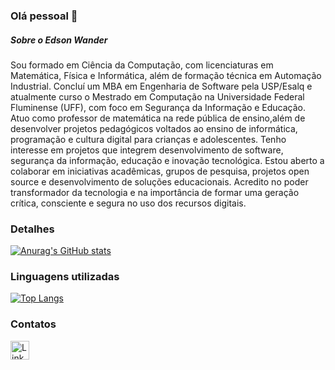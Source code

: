 ### Olá pessoal 👋

##### Sobre o Edson Wander 
Sou formado em Ciência da Computação, com licenciaturas em Matemática, Física e Informática, além de formação técnica em Automação Industrial. Concluí um MBA em Engenharia de Software pela USP/Esalq e atualmente curso o Mestrado em Computação na Universidade Federal Fluminense (UFF), com foco em Segurança da Informação e Educação.
Atuo como professor de matemática na rede pública de ensino,além de desenvolver projetos pedagógicos voltados ao ensino de informática, programação e cultura digital para crianças e adolescentes. 
Tenho interesse em projetos que integrem desenvolvimento de software, segurança da informação, educação e inovação tecnológica. Estou aberto a colaborar em iniciativas acadêmicas, grupos de pesquisa, projetos open source e desenvolvimento de soluções educacionais. Acredito no poder transformador da tecnologia e na importância de formar uma geração crítica, consciente e segura no uso dos recursos digitais.

### Detalhes

[![Anurag's GitHub stats](https://github-readme-stats.vercel.app/api?username=EdWander&show_icons=true&theme=dark)](https://github.com/anuraghazra/github-readme-stats)

### Linguagens utilizadas

[![Top Langs](https://github-readme-stats.vercel.app/api/top-langs/?username=EdWander&layout=compact)](https://github.com/anuraghazra/github-readme-stats)

### Contatos

[<img src='https://img.shields.io/badge/LinkedIn-0077B5?style=for-the-badge&logo=linkedin&logoColor=white' alt='Linkedin' height='30'>](https://www.linkedin.com/in/edson-wander-3b7792a6/)




